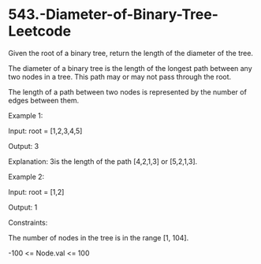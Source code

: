 # 543.-Diameter-of-Binary-Tree-Leetcode

Given the root of a binary tree, return the length of the diameter of the tree.


The diameter of a binary tree is the length of the longest path between any two nodes in a tree. This path may or may not pass through the root.


The length of a path between two nodes is represented by the number of edges between them.

 

Example 1:


Input: root = [1,2,3,4,5]


Output: 3


Explanation: 3is the length of the path [4,2,1,3] or [5,2,1,3].


Example 2:


Input: root = [1,2]


Output: 1
 

Constraints:


The number of nodes in the tree is in the range [1, 104].


-100 <= Node.val <= 100
